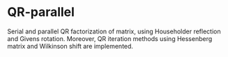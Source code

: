 # QR-parallel
Serial and parallel QR factorization of matrix, using Householder reflection and Givens rotation. 
Moreover, QR iteration methods using Hessenberg matrix and Wilkinson shift are implemented.
